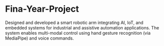 # Fina-Year-Project
Designed and developed a smart robotic arm integrating AI, IoT, and embedded systems for industrial and assistive automation applications. The system enables multi-modal control using hand gesture recognition (via MediaPipe) and voice commands.
